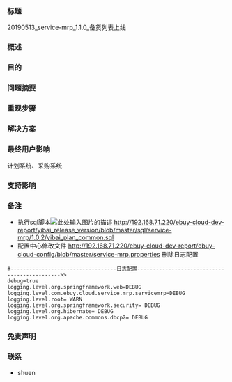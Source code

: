 ﻿### 标题
20190513_service-mrp_1.1.0_备货列表上线

### 概述

### 目的

### 问题摘要

### 重现步骤

### 解决方案

### 最终用户影响
计划系统、采购系统
### 支持影响

### 备注
- 执行sql脚本![此处输入图片的描述][1]
http://192.168.71.220/ebuy-cloud-dev-report/yibai_release_version/blob/master/sql/service-mrp/1.0.2/yibai_plan_common.sql
- 配置中心修改文件
http://192.168.71.220/ebuy-cloud-dev-report/ebuy-cloud-config/blob/master/service-mrp.properties
删除日志配置
```
#----------------------------------日志配置--------------------------------------------->>
debug=true
logging.level.org.springframework.web=DEBUG
logging.level.com.ebuy.cloud.service.mrp.servicemrp=DEBUG
logging.level.root= WARN
logging.level.org.springframework.security= DEBUG
logging.level.org.hibernate= DEBUG
logging.level.org.apache.commons.dbcp2= DEBUG
```

### 免责声明

### 联系
- shuen


  [1]: C:%5CUsers%5CAdministrator%5CPictures%5C%E6%8D%95%E8%8E%B7.PNG